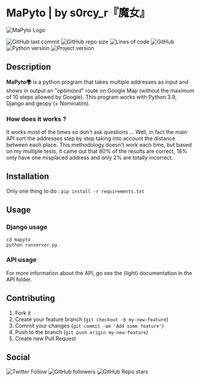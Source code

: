 # MaPyto | by s0rcy_r『魔女』

![MaPyto Logo](https://github.com/s0rcy-r/mapyto/blob/main/Logo.PNG?raw=true)

![GitHub last commit](https://img.shields.io/github/last-commit/s0rcy-r/mapyto?style=for-the-badge)
![GitHub repo size](https://img.shields.io/github/repo-size/s0rcy-r/mapyto?style=for-the-badge)
![Lines of code](https://img.shields.io/tokei/lines/github/s0rcy-r/mapyto?style=for-the-badge)
![GitHub](https://img.shields.io/github/license/s0rcy-r/mapyto?style=for-the-badge)
![Python version](https://img.shields.io/badge/Python-v3.9-red?style=for-the-badge)
![Project version](https://img.shields.io/badge/Project%20version-v1.0.0-orange?style=for-the-badge)

## Description

**MaPyto:earth_africa:** is a python program that takes multiple addresses as input and shows in output an "*optimized*" route on Google Map (without the maximum of 10 steps allowed by Google).
This program works with Python 3.9, Django and geopy (+ Nominatim).

### How does it works ?

It works most of the times so don't ask questions ...
Well, in fact the main API sort the addresses step by step taking into account the distance between each place. This methodology doesn't work each time, but based on my multiple tests, it came out that 80% of the results are correct,
18% only have one misplaced address and only 2% are totally incorrect.

## Installation
Only one thing to do :
```pip install -r requirements.txt```

## Usage

### Django usage

```
cd mapyto
python runserver.py
```

### API usage
For more information about the API, go see the (light) documentation in the API folder.

## Contributing

1. Fork it
2. Create your feature branch (`git checkout -b my-new-feature`)
3. Commit your changes (`git commit -am 'Add some feature'`)
4. Push to the branch (`git push origin my-new-feature`)
5. Create new Pull Request

## Social

![Twitter Follow](https://img.shields.io/twitter/follow/s0rcy_r?style=social)
![GitHub followers](https://img.shields.io/github/followers/s0rcy-r?label=Follow%20me&style=social)
![GitHub Repo stars](https://img.shields.io/github/stars/s0rcy-r/mapyto?style=social)
